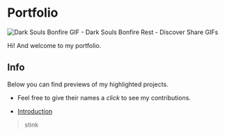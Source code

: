 # Portfolio

![Dark Souls Bonfire GIF - Dark Souls Bonfire Rest - Discover   Share GIFs](https://github.com/user-attachments/assets/25217c1c-dbca-4030-b8e6-0a28a4f189f0)

Hi! And welcome to my portfolio.

## Info
Below you can find previews of my highlighted projects.
* Feel free to give their names a *click* to see my contributions.

- [Introduction](#introduction)

> stink

